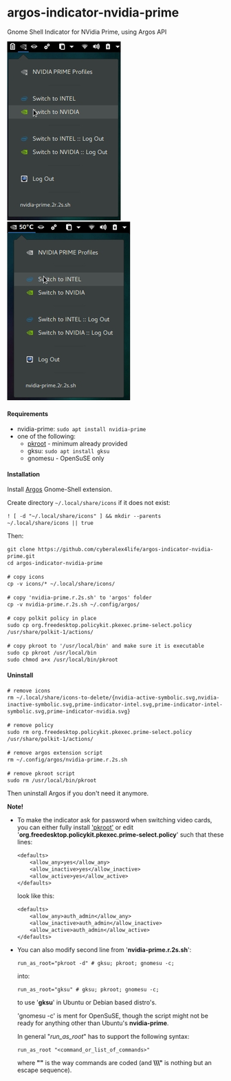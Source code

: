 # argos-indicator-nvidia-prime
Gnome Shell Indicator for NVidia Prime, using Argos API

![NVidia Prime Argos Indicator](https://github.com/cyberalex4life/argos-indicator-nvidia-prime/blob/master/screenshots/argos-nvidia-prime1.jpg)                                       ![NVidia Prime Argos Indicator](https://github.com/cyberalex4life/argos-indicator-nvidia-prime/blob/master/screenshots/argos-nvidia-prime2.jpg)

#### Requirements
- nvidia-prime: `sudo apt install nvidia-prime`
- one of the following:
    - [pkroot](https://github.com/cyberalex4life/pkroot) - minimum already provided
    - gksu: `sudo apt install gksu`
    - gnomesu - OpenSuSE only

#### Installation
Install [Argos](https://extensions.gnome.org/extension/1176/argos/) Gnome-Shell extension.

Create directory `~/.local/share/icons` if it does not exist:
```
! [ -d "~/.local/share/icons" ] && mkdir --parents ~/.local/share/icons || true
```

Then:
```
git clone https://github.com/cyberalex4life/argos-indicator-nvidia-prime.git
cd argos-indicator-nvidia-prime

# copy icons
cp -v icons/* ~/.local/share/icons/

# copy 'nvidia-prime.r.2s.sh' to 'argos' folder
cp -v nvidia-prime.r.2s.sh ~/.config/argos/

# copy polkit policy in place
sudo cp org.freedesktop.policykit.pkexec.prime-select.policy /usr/share/polkit-1/actions/

# copy pkroot to '/usr/local/bin' and make sure it is executable
sudo cp pkroot /usr/local/bin
sudo chmod a+x /usr/local/bin/pkroot
```
#### Uninstall
```
# remove icons
rm ~/.local/share/icons-to-delete/{nvidia-active-symbolic.svg,nvidia-inactive-symbolic.svg,prime-indicator-intel.svg,prime-indicator-intel-symbolic.svg,prime-indicator-nvidia.svg}

# remove policy
sudo rm org.freedesktop.policykit.pkexec.prime-select.policy /usr/share/polkit-1/actions/

# remove argos extension script
rm ~/.config/argos/nvidia-prime.r.2s.sh

# remove pkroot script
sudo rm /usr/local/bin/pkroot
```
Then uninstall Argos if you don't need it anymore.

**Note!**
- To make the indicator ask for password when switching video cards, you can either fully install
['pkroot'](https://github.com/cyberalex4life/pkroot) or edit '**org.freedesktop.policykit.pkexec.prime-select.policy**' such that these lines:

    ```
    <defaults>
        <allow_any>yes</allow_any>
        <allow_inactive>yes</allow_inactive>
        <allow_active>yes</allow_active>
    </defaults>
    ```
    look like this:
    ```
    <defaults>
        <allow_any>auth_admin</allow_any>
        <allow_inactive>auth_admin</allow_inactive>
        <allow_active>auth_admin</allow_active>
    </defaults>
    ```

- You can also modify second line from '**nvidia-prime.r.2s.sh**':
    ```
    run_as_root="pkroot -d" # gksu; pkroot; gnomesu -c;
    ```
    into:
    ```
    run_as_root="gksu" # gksu; pkroot; gnomesu -c;
    ```
    to use '**gksu**' in Ubuntu or Debian based distro's.

    'gnomesu -c' is ment for OpenSuSE, though the script might not be ready for anything other than Ubuntu's **nvidia-prime**.

    In general "*run_as_root*" has to support the following syntax:
    ```
    run_as_root "<command_or_list_of_commands>"
    ```
    where **""** is the way commands are coded (and **\\\\\\"** is nothing but an escape sequence).
